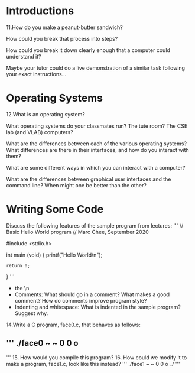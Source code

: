# Introductions

11.How do you make a peanut-butter sandwich?

How could you break that process into steps?

How could you break it down clearly enough that a computer could understand it?

Maybe your tutor could do a live demonstration of a similar task following your exact instructions...
# Operating Systems

12.What is an operating system?

What operating systems do your classmates run? The tute room? The CSE lab (and VLAB) computers?

What are the differences between each of the various operating systems? What differences are there in their interfaces, and how do you interact with them?

What are some different ways in which you can interact with a computer?

What are the differences between graphical user interfaces and the command line? When might one be better than the other?

# Writing Some Code

Discuss the following features of the sample program from lectures:
'''
// Basic Hello World program
// Marc Chee, September 2020

#include <stdio.h>

int main (void) {
    printf("Hello World\n");
    
    return 0;
}
'''
* the \n
* Comments: What should go in a comment? What makes a good comment? How do comments improve program style?
* Indenting and whitespace: What is indented in the sample program? Suggest why. 

14.Write a C program, face0.c, that behaves as follows:

'''
./face0
~ ~
0 0
 o
 -
'''
15. How would you compile this program?
16. How could we modify it to make a program, face1.c, look like this instead?
'''
./face1
~ ~
0 0
 o
\_/
'''
